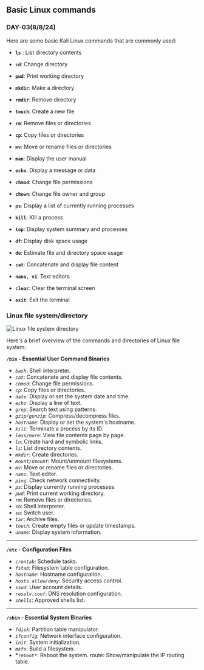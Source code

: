 ## Basic Linux commands
### DAY-03(8/8/24)

Here are some basic Kali Linux commands that are commonly used:

 * **`ls`** : List directory contents 
 * **`cd`**: Change directory 
 * **`pwd`**: Print working directory 
 * **`mkdir`**: Make a directory 
 * **`rmdir`**: Remove directory 
 * **`touch`**: Create a new file 
 * **`rm`**: Remove files or directories 
 * **`cp`**: Copy files or directories 
 * **`mv`**: Move or rename files or directories 
 * **`man`**: Display the user manual 
 * **`echo`**: Display a message or data 
 * **`chmod`**: Change file permissions 
 * **`chown`**: Change file owner and group 
 * **`ps`**: Display a list of currently running processes 
 * **`kill`**: Kill a process 
 * **`top`**: Display system summary and processes 
 * **`df`**: Display disk space usage 
 * **`du`**: Estimate file and directory space usage 
 * **`cat`**: Concatenate and display file content 
 * **`nano, vi`**: Text editors 
 * **`clear`**: Clear the terminal screen 

 * **`exit`**: Exit the terminal

### Linux file system/directory

![Linux file system directory](https://github.com/user-attachments/assets/137fe9aa-80dc-428a-8905-02ed42455943)

Here's a brief overview of the commands and directories of Linux file system:

__**`/bin`** - Essential User Command Binaries__
* *`bash`*: Shell interpreter.
* *`cat`*: Concatenate and display file contents.
* *`chmod`*: Change file permissions.
* *`cp`*: Copy files or directories.
* *`date`*: Display or set the system date and time.
* *`echo`*: Display a line of text.
* *`grep`*: Search text using patterns.
* *`gzip/gunzip`*: Compress/decompress files.
* *`hostname`*: Display or set the system's hostname.
* *`kill`*: Terminate a process by its ID.
* *`less/more`*: View file contents page by page.
* *`ln`*: Create hard and symbolic links.
* *`ls`*: List directory contents.
* *`mkdir`*: Create directories.
* *`mount/umount`*: Mount/unmount filesystems.
* *`mv`*: Move or rename files or directories.
* *`nano`*: Text editor.
* *`ping`*: Check network connectivity.
* *`ps`*: Display currently running processes.
* *`pwd`*: Print current working directory.
* *`rm`*: Remove files or directories.
* *`sh`*: Shell interpreter.
* *`su`*: Switch user.
* *`tar`*: Archive files.
* *`touch`*: Create empty files or update timestamps.
* *`uname`*: Display system information.
------------------------------------------------------------------------------------------------------------------------------------------------------------------------------------------
__**`/etc`** - Configuration Files__
* *`crontab`*: Schedule tasks.
* *`fstab`*: Filesystem table configuration.
* *`hostname`*: Hostname configuration.
* *`hosts.allow/deny`*: Security access control.
* *`sswd`*: User account details.
* *`resolv.conf`*: DNS resolution configuration.
* *`shells`*: Approved shells list.
------------------------------------------------------------------------------------------------------------------------------------------------------------------------------------------
__**`/sbin`** - Essential System Binaries__
* *`fdisk`*: Partition table manipulator.
* *`ifconfig`*: Network interface configuration.
* *`init`*: System initialization.
* *`mkfs`*: Build a filesystem.
* *`reboot*`: Reboot the system.
route: Show/manipulate the IP routing table.





